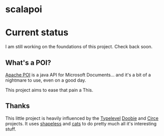 # scalapoi

# Current status

I am still working on the foundations of this project. Check back soon.

## What's a POI?

[Apache POI](https://poi.apache.org/) is a java API for Microsoft Documents... and it's a bit of a nightmare to use, even on a good day.

This project aims to ease that pain a This.

## Thanks

This little project is heavily influenced by the [Typelevel](typelevel.org) [Doobie](https://github.com/tpolecat/doobie) and [Circe](https://github.com/circe/circe) projects. It uses [shapeless](https://github.com/milessabin/shapeless) and [cats](https://github.com/typelevel/cats) to do pretty much all it's interesting stuff.
